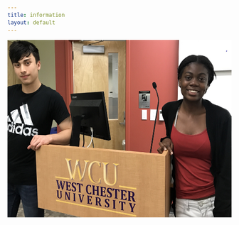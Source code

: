 ```yaml
---
title: information
layout: default
---
```


<p>
<center>
<img width="600" height="400" src="assets/images/pic_for_site.jpg"/>
</center>
</p>
